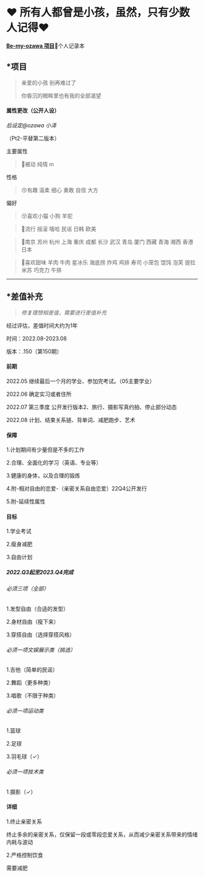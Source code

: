 # ❤️ 所有人都曾是小孩，虽然，只有少数人记得❤️

**[Be-my-ozawa 项目](https://github.com/ozawa8/be-my-ozawa)**🚀️个人记录本

## *项目

> 亲爱的小孩 别再难过了
> 
> 你昏沉的眼眸里也有我的全部渴望

#### 属性更改（公开人设）

*后设定@ozawa 小泽*

（Pt2-平替第二版本）

主要属性

> 🥰被动 纯情 m

性格

> 😚有趣 温柔 细心 勇敢 自信 大方

偏好

> 😚喜欢小猫 小狗 羊驼

> 🤗流行 摇滚 嘻哈 民谣 日韩 欧美

> 🤩南京 苏州 杭州 上海 重庆 成都 长沙 武汉 青岛 厦门 西藏 青海 湘西 香港 日本

> 🥳喜欢甜味 羊肉 牛肉 星冰乐 海底捞 炸鸡 鸡排 寿司 小笼包 馄饨 泡芙 提拉米苏 巧克力 牛排

---

## *差值补充

> *修复理想相差值，需要进行差值补充*

经过评估，差值时间大约为1年

时间：2022.08-2023.08

版本：.150（第150期）

#### 前期

2022.05 继续最后一个月的学业、参加完考试。（05主要学业）

2022.06 确定实习或者住所

2022.07 第三季度 公开发行版本2、旅行、摄影写真约拍、停止部分动态

2022.08 计划、结束关系链、背单词、减肥跑步、艺术

#### 保障

1.计划期间有少量但是不多的工作

2.合理、全面化的学习（英语、专业等）

3.健康的身体，以及合理的锻炼

4.附-相对自由的恋爱-（亲密关系自由恋爱）22Q4公开发行

5.附-延续性属性

#### 目标

1.学业考试

2.瘦身减肥

3.自由计划

##### 2022.Q3起至2023.Q4完成

###### 必须三项（全部）

1.发型自由（合适的发型）

2.身材自由（瘦下来）

3.穿搭自由（选择穿搭风格）

###### 必须一项文娱展示类（挑选）

1.吉他（简单的民谣）

2.舞蹈（更多种类）

3.唱歌（不限于种类）

###### 必须一项运动类

1.篮球

2.足球

3.羽毛球（✓）

###### 必须一项技术类

1.摄影（✓）

#### 详细

1.终止亲密关系

终止多余的亲密关系，仅保留一段或零段恋爱关系，从而减少亲密关系带来的情绪内耗与波动

2.严格控制饮食

需要减肥

